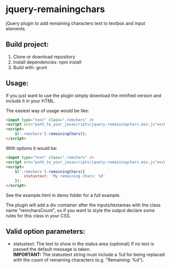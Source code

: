 jquery-remainingchars
=====================

jQuery plugin to add remaining characters text to textbox and input elements. 

Build project:
--------------
1. Clone or download repository
1. Install dependencies: npm install
2. Build with: grunt

Usage:
------
If you just want to use the plugin simply download the minified version and include it in your HTML.

The easiest way of usage would be like:

```html
<input type="text" class=".remchars" />
<script src="path_to_your_javascripts/jquery-remainingchars.min.js"></script>
<script>
    $('.remchars').remainingChars();
</script>
```

With options it would be:

```html
<input type="text" class=".remchars" />
<script src="path_to_your_javascripts/jquery-remainingchars.min.js"></script>
<script>
    $('.remchars').remainingChars({
        statustext: 'My remaining chars: %d'
    });
</script>
```

See the example.html in demo folder for a full example.

The plugin will add a div container after the inputs/textareas with the class name "remcharsCount", so if you want to
style the output declare some rules for this class in your CSS.


Valid option parameters:
------------------------
* statustext: The text to show in the status area {optional} If no text is passed the default message is taken.  
**IMPORTANT:** The statustext string must include a *%d* for being replaced with the count of remaining characters (e.g. "Remaining: %d").

